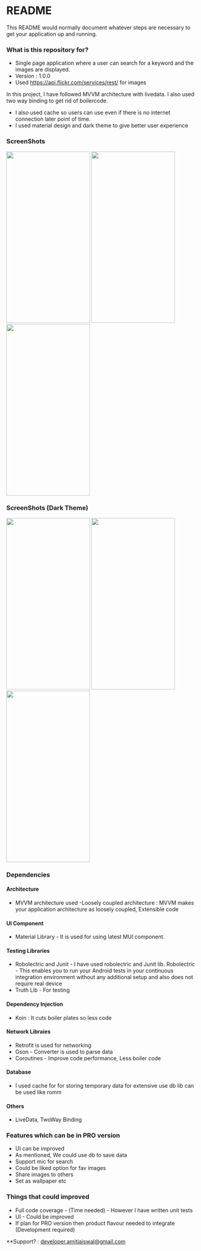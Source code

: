 # README #


This README would normally document whatever steps are necessary to get your application up and running.

### What is this repository for? ###

* Single page application where a user can search for a keyword and the images are displayed.
* Version : 1.0.0
* Used https://api.flickr.com/services/rest/ for images

In this project, I have followed MVVM architecture with livedata. I also used two way binding to get rid of boilercode.
- I also used cache so users can use even if there is no internet connection later point of time. 
- I used material design and dark theme to give better user experience


### ScreenShots ###
<img src="https://imgur.com/JJEch2C.png" width="220" height="450">  <img src="https://imgur.com/MUpqJOn.png" width="220" height="450">  <img src="https://imgur.com/eGzR3sY.png" width="220" height="450">

### ScreenShots (Dark Theme) ###
<img src="https://imgur.com/RvUG4pl.png" width="220" height="450">  <img src="https://imgur.com/G5GDGop.png" width="220" height="450">  <img src="https://imgur.com/xfhaw8Z.png" width="220" height="450">


### Dependencies ###
#### Architecture ####
* MVVM architecture used -Loosely coupled architecture : MVVM makes your application architecture as loosely coupled, Extensible code

#### UI Component ####
* Material Library - It is used for using latest MUI component.

#### Testing Libraries ####
* Robolectric and Junit - I have used robolectric and Junit lib. Robolectric - This enables you to run your Android tests in your continuous integration environment without any additional setup and also does not require real device
* Truth Lib - For testing

#### Dependency Injection ####
* Koin : It cuts boiler plates so less code

#### Network Libraies ####
* Retrofit is used for networking
* Gson - Converter is used to parse data
* Coroutines - Improve code performance, Less boiler code

#### Database  ####
* I used cache for for storing temporary data for extensive use db lib can be used like romm 

#### Others  ####
* LiveData, TwoWay Binding

### Features which can be in PRO version ### 
* UI can be improved
* As mentioned, We could use db to save data
* Support mic for search
* Could be liked option for fav images
* Share images to others
* Set as wallpaper etc

### Things that could improved ### 
* Full code coverage - (Time needed) - However I have written unit tests
* UI - Could be improved
* If plan for PRO version then product flavour needed to integrate (Development required)

**Support? : <developer.amitjaiswal@gmail.com>
